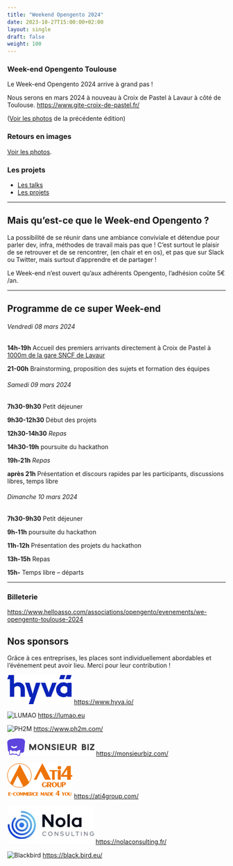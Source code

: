 ```yaml
---
title: "Weekend Opengento 2024"
date: 2023-10-27T15:00:00+02:00
layout: single
draft: false
weight: 100
---
```


### Week-end Opengento Toulouse

Le Week-end Opengento 2024 arrive à grand pas !

Nous serons en mars 2024 à nouveau à Croix de Pastel à Lavaur à côté de Toulouse.
<https://www.gite-croix-de-pastel.fr/>

([Voir les photos](https://opengento.fr/events/weekend-opengento-2022/) de la précédente édition)


### Retours en images
[Voir les photos](https://photos.google.com/share/AF1QipM9KXXz63Ff4dMv7QXDKje09vVGf-a4b4lxTETYBFzRtOyVoTqaYByaBvK0ytedaQ?key=M3BvbnB5cHJNT2M5eUtTWmh6aFUtNHVYUTdGZ1Fn).

### Les projets
- [Les talks](https://github.com/opengento/talks/tree/main/weekend-2024-lavaur)  
- [Les projets](https://github.com/opengento/weekend?tab=readme-ov-file#2024)  

------

## Mais qu’est-ce que le Week-end Opengento ?

La possibilité de se réunir dans une ambiance conviviale et détendue pour parler dev, infra, méthodes de travail mais pas que !
C’est surtout le plaisir de se retrouver et de se rencontrer, (en chair et en os), et pas que sur Slack ou Twitter, mais surtout d’apprendre et de partager !

Le Week-end n’est ouvert qu’aux adhérents Opengento, l’adhésion coûte 5€ /an.

------

## Programme de ce super Week-end

###### Vendredi 08 mars 2024

**14h-19h** Accueil des premiers arrivants directement à Croix de Pastel à [1000m de la gare SNCF de Lavaur](https://www.google.fr/maps/dir/croix+de+pastel/Gare+de+Lavaur,+81500+Lavaur/@43.7007481,1.8140766,17z/data=!4m14!4m13!1m5!1m1!1s0x12ae874cf6a42f1b:0x8fa4a92fff29c284!2m2!1d1.8188237!2d43.6979161!1m5!1m1!1s0x12ae80b2c8d28d05:0x56bd9aba7a7d0c08!2m2!1d1.8131458!2d43.70348!3e2)

**21-00h** Brainstorming, proposition des sujets et formation des équipes


###### Samedi 09 mars 2024

**7h30-9h30** Petit déjeuner

**9h30-12h30** Début des projets

**12h30-14h30** *Repas*

**14h30-19h** poursuite du hackathon

**19h-21h** *Repas*

**après 21h** Présentation et discours rapides par les participants, discussions libres, temps libre

###### Dimanche 10 mars 2024

**7h30-9h30** Petit déjeuner

**9h-11h** poursuite du hackathon

**11h-12h** Présentation des projets du hackathon

**13h-15h** Repas

**15h-** Temps libre – départs

------

### Billeterie

https://www.helloasso.com/associations/opengento/evenements/we-opengento-toulouse-2024

## Nos sponsors

Grâce à ces entreprises, les places sont individuellement abordables et l’événement peut avoir lieu. Merci pour leur contribution !

![Hyvä](https://raw.githubusercontent.com/opengento/site-opengento/master/static/img/partners/hyva-small.png "Hyvä")
https://www.hyva.io/

![LUMAO](https://raw.githubusercontent.com/opengento/site-opengento/master/static/img/partners/lumao-small.png "LUMAO")
https://lumao.eu

![PH2M](https://raw.githubusercontent.com/opengento/site-opengento/master/static/img/partners/ph2m-logo.png "PH2M")
https://www.ph2m.com/

![Monsieur Biz](https://raw.githubusercontent.com/opengento/site-opengento/master/static/img/partners/MonsieurBiz.png "Monsieur Biz")
https://monsieurbiz.com/

![ATI4](https://raw.githubusercontent.com/opengento/site-opengento/master/static/img/partners/ATI4-150.png "ATI4")
https://ati4group.com/

![NOLA Consulting](https://raw.githubusercontent.com/opengento/site-opengento/master/static/img/partners/nola-consulting-logo.jpeg "NOLA Consulting")
https://nolaconsulting.fr/

![Blackbird](https://raw.githubusercontent.com/opengento/site-opengento/master/static/img/partners/blackbird-logo.png "Blackbird")
https://black.bird.eu/
